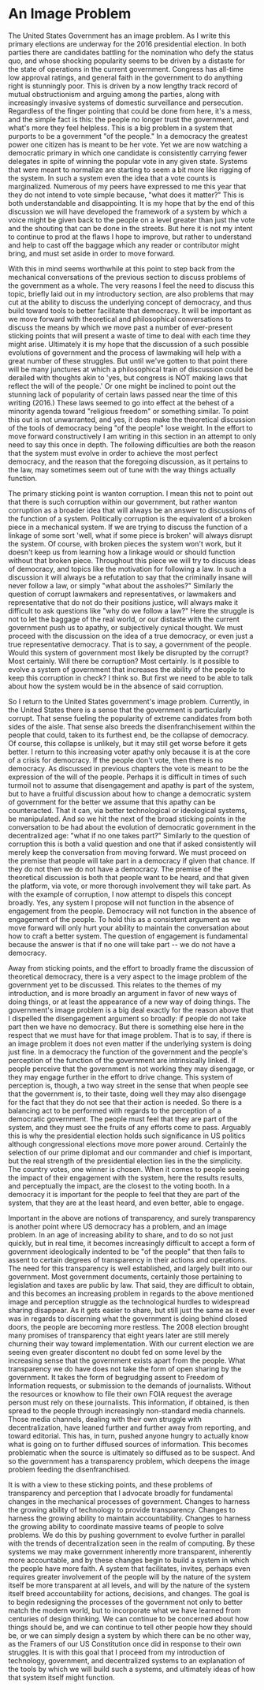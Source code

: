 # An Image Problem
The United States Government has an image problem. As I write this primary elections are underway for the 2016 presidential election. In both parties there are candidates battling for the nomination who defy the status quo, and whose shocking popularity seems to be driven by a distaste for the state of operations in the current government. Congress has all-time low approval ratings, and general faith in the government to do anything right is stunningly poor. This is driven by a now lengthy track record of mutual obstructionism and arguing among the parties, along with increasingly invasive systems of domestic surveillance and persecution. Regardless of the finger pointing that could be done from here, it's a mess, and the simple fact is this: the people no longer trust the government, and what's more they feel helpless. This is a big problem in a system that purports to be a government "of the people." In a democracy the greatest power one citizen has is meant to be her vote. Yet we are now watching a democratic primary in which one candidate is consistently carrying fewer delegates in spite of winning the popular vote in any given state. Systems that were meant to normalize are starting to seem a bit more like rigging of the system. In such a system even the idea that a vote counts is marginalized. Numerous of my peers have expressed to me this year that they do not intend to vote simple because, "what does it matter?" This is both understandable and disappointing. It is my hope that by the end of this discussion we will have developed the framework of a system by which a voice might be given back to the people on a level greater than just the vote and the shouting that can be done in the streets. But here it is not my intent to continue to prod at the flaws I hope to improve, but rather to understand and help to cast off the baggage which any reader or contributor might bring, and must set aside in order to move forward.  

With this in mind seems worthwhile at this point to step back from the mechanical conversations of the previous section to discuss problems of the government as a whole. The very reasons I feel the need to discuss this topic, briefly laid out in my introductory section, are also problems that may cut at the ability to discuss the underlying concept of democracy, and thus build toward tools to better facilitate that democracy. It will be important as we move forward with theoretical and philosophical conversations to discuss the means by which we move past a number of ever-present sticking points that will present a waste of time to deal with each time they might arise. Ultimately it is my hope that the discussion of a such possible evolutions of government and the process of lawmaking will help with a great number of these struggles. But until we've gotten to that point there will be many junctures at which a philosophical train of discussion could be derailed with thoughts akin to 'yes, but congress is NOT making laws that reflect the will of the people.' Or one might be inclined to point out the stunning lack of popularity of certain laws passed near the time of this writing (2016.) These laws seemed to go into effect at the behest of a minority agenda toward "religious freedom" or something similar. To point this out is not unwarranted, and yes, it does make the theoretical discussion of the tools of democracy being "of the people" lose weight. In the effort to move forward constructively I am writing in this section in an attempt to only need to say this once in depth. The following difficulties are both the reason that the system must evolve in order to achieve the most perfect democracy, and the reason that the foregoing discussion, as it pertains to the law, may sometimes seem out of tune with the way things actually function. 

The primary sticking point is wanton corruption. I mean this not to point out that there is such corruption within our government, but rather wanton corruption as a broader idea that will always be an answer to discussions of the function of a system. Politically corruption is the equivalent of a broken piece in a mechanical system. If we are trying to discuss the function of a linkage of some sort 'well, what if some piece is broken' will always disrupt the system. Of course, with broken pieces the system won't work, but it doesn't keep us from learning how a linkage would or should function without that broken piece. Throughout this piece we will try to discuss ideas of democracy, and topics like the motivation for following a law. In such a discussion it will always be a refutation to say that the criminally insane will never follow a law, or simply "what about the assholes?" Similarly the question of corrupt lawmakers and representatives, or lawmakers and representative that do not do their positions justice, will always make it difficult to ask questions like "why do we follow a law?" Here the struggle is not to let the baggage of the real world, or our distaste with the current government push us to apathy, or subjectively cynical thought. We must proceed with the discussion on the idea of a true democracy, or even just a true representative democracy. That is to say, a government of the people. Would this system of government most likely be disrupted by the corrupt? Most certainly. Will there be corruption? Most certainly. Is it possible to evolve a system of government that increases the ability of the people to keep this corruption in check? I think so. But first we need to be able to talk about how the system would be in the absence of said corruption.

So I return to the United States government's image problem. Currently, in the United States there is a sense that the government is particularly corrupt. That sense fueling the popularity of extreme candidates from both sides of the aisle. That sense also breeds the disenfranchisement within the people that could, taken to its furthest end, be the collapse of democracy. Of course, this collapse is unlikely, but it may still get worse before it gets better. I return to this increasing voter apathy only because it is at the core of a crisis for democracy. If the people don't vote, then there is no democracy. As discussed in previous chapters the vote is meant to be the expression of the will of the people. Perhaps it is difficult in times of such turmoil not to assume that disengagement and apathy is part of the system, but to have a fruitful discussion about how to change a democratic system of government for the better we assume that this apathy can be counteracted. That it can, via better technological or ideological systems, be manipulated. And so we hit the next of the broad sticking points in the conversation to be had about the evolution of democratic government in the decentralized age: "what if no one takes part?" Similarly to the question of corruption this is both a valid question and one that if asked consistently will merely keep the conversation from moving forward. We must proceed on the premise that people will take part in a democracy if given that chance. If they do not then we do not have a democracy. The premise of the theoretical discussion is both that people want to be heard, and that given the platform, via vote, or more thorough involvement they will take part. As with the example of corruption, I now attempt to dispels this concept broadly. Yes, any system I propose will not function in the absence of engagement from the people. Democracy will not function in the absence of engagement of the people. To hold this as a consistent argument as we move forward will only hurt your ability to maintain the conversation about how to craft a better system. The question of engagement is fundamental because the answer is that if no one will take part -- we do not have a democracy.

Away from sticking points, and the effort to broadly frame the discussion of theoretical democracy, there is a very aspect to the image problem of the government yet to be discussed. This relates to the themes of my introduction, and is more broadly an argument in favor of new ways of doing things, or at least the appearance of a new way of doing things. The government's image problem is a big deal exactly for the reason above that I dispelled the disengagement argument so broadly: if people do not take part then we have no democracy. But there is something else here in the respect that we must have for that image problem. That is to say, if there is an image problem it does not even matter if the underlying system is doing just fine. In a democracy the function of the government and the people's perception of the function of the government are intrinsically linked. If people perceive that the government is not working they may disengage, or they may engage further in the effort to drive change. This system of perception is, though, a two way street in the sense that when people see that the government is, to their taste, doing well they may also disengage for the fact that they do not see that their action is needed. So there is a balancing act to be performed with regards to the perception of a democratic government. The people must feel that they are part of the system, and they must see the fruits of any efforts come to pass. Arguably this is why the presidential election holds such significance in US politics although congressional elections move more power around. Certainly the selection of our prime diplomat and our commander and chief is important, but the real strength of the presidential election lies in the the simplicity. The country votes, one winner is chosen. When it comes to people seeing the impact of their engagement with the system, here the results results, and perceptually the impact, are the closest to the voting booth. In a democracy it is important for the people to feel that they are part of the system, that they are at the least heard, and even better, able to engage. 

Important in the above are notions of transparency, and surely transparency is another point where US democracy has a problem, and an image problem. In an age of increasing ability to share, and to do so not just quickly, but in real time, it becomes increasingly difficult to accept a form of government ideologically indented to be "of the people" that then fails to assent to certain degrees of transparency in their actions and operations. The need for this transparency is well established, and largely built into our government. Most government documents, certainly those pertaining to legislation and taxes are public by law. That said, they are difficult to obtain, and this becomes an increasing problem in regards to the above mentioned image and perception struggle as the technological hurdles to widespread sharing disappear. As it gets easier to share, but still just the same as it ever was in regards to discerning what the government is doing behind closed doors, the people are becoming more restless. The 2008 election brought many promises of transparency that eight years later are still merely churning their way toward implementation. With our current election we are seeing even greater discontent no doubt fed on some level by the increasing sense that the government exists apart from the people. What transparency we do have does not take the form of open sharing by the government. It takes the form of begrudging assent to Freedom of Information requests, or submission to the demands of journalists. Without the resources or knowhow to file their own FOIA request the average person must rely on these journalists. This information, if obtained, is then spread to the people through increasingly non-standard media channels. Those media channels, dealing with their own struggle with decentralization, have leaned further and further away from reporting, and toward editorial. This has, in turn, pushed anyone hungry to actually know what is going on to further diffused sources of information. This becomes problematic when the source is ultimately so diffused as to be suspect. And so the government has a transparency problem, which deepens the image problem feeding the disenfranchised. 

It is with a view to these sticking points, and these problems of transparency and perception that I advocate broadly for fundamental changes in the mechanical processes of government. Changes to harness the growing ability of technology to provide transparency. Changes to harness the growing ability to maintain accountability. Changes to harness the growing ability to coordinate massive teams of people to solve problems. We do this by pushing government to evolve further in parallel with the trends of decentralization seen in the realm of computing. By these systems we may make government inherently more transparent, inherently more accountable, and by these changes begin to build a system in which the people have more faith. A system that facilitates, invites, perhaps even requires greater involvement of the people will by the nature of the system itself be more transparent at all levels, and will by the nature of the system itself breed accountability for actions, decisions, and changes. The goal is to begin redesigning the processes of the government not only to better match the modern world, but to incorporate what we have learned from centuries of design thinking. We can continue to be concerned about how things should be, and we can continue to tell other people how they should be, or we can simply design a system by which there can be no other way, as the Framers of our US Constitution once did in response to their own struggles. It is with this goal that I proceed from my introduction of technology, government, and decentralized systems to an explanation of the tools by which we will build such a systems, and ultimately ideas of how that system itself might function.